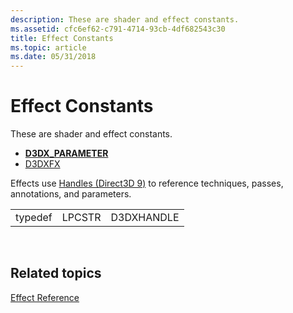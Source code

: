 ```yaml
---
description: These are shader and effect constants.
ms.assetid: cfc6ef62-c791-4714-93cb-4df682543c30
title: Effect Constants
ms.topic: article
ms.date: 05/31/2018
---
```


# Effect Constants

These are shader and effect constants.

-   [**D3DX\_PARAMETER**](d3dx-parameter.md)
-   [D3DXFX](d3dxfx.md)

Effects use [Handles (Direct3D 9)](handles.md) to reference techniques, passes, annotations, and parameters.



|         |        |            |
|---------|--------|------------|
| typedef | LPCSTR | D3DXHANDLE |



 

## Related topics

<dl> <dt>

[Effect Reference](dx9-graphics-reference-effects.md)
</dt> </dl>

 

 



